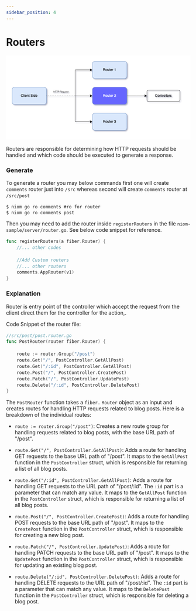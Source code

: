 ```yaml
---
sidebar_position: 4
---
```

# Routers
![router](../../static/img/overview/router.png)

Routers are responsible for determining how HTTP requests should be handled and which code should be executed to generate a response. 

### Generate
To generate a router you may below commands first one will create `comments` router just into `/src` whereas second will create `comments` router at `/src/post`

```shell
$ niom go ro comments #ro for router
$ niom go ro comments post 
```
Then you may need to add the router inside `registerRouters` in the file `niom-sample/server/router.go`. See below code snippet for reference.

```go 
func registerRouters(a fiber.Router) {
	//... other codes

	//Add Custom routers
	//... other routers
	comments.AppRouter(v1)
}

```
### Explanation
Router is entry point of the controller which accept the request from the client direct them for the controller for the action,.

Code Snippet of the router file:
```go
//src/post/post.router.go
func PostRouter(router fiber.Router) {

	route := router.Group("/post")
	route.Get("/", PostController.GetAllPost)
	route.Get("/:id", PostController.GetAllPost)
	route.Post("/", PostController.CreatePost)
	route.Patch("/", PostController.UpdatePost)
	route.Delete("/:id", PostController.DeletePost)
}
```
The `PostRouter` function takes a `fiber.` `Router` object as an input and creates routes for handling HTTP requests related to blog posts. Here is a breakdown of the individual routes:

- `route := router.Group("/post")`: Creates a new route group for handling requests related to blog posts, with the base URL path of "/post".

- `route.Get("/", PostController.GetAllPost)`: Adds a route for handling GET requests to the base URL path of "/post". It maps to the `GetAllPost` function in the `PostController` struct, which is responsible for returning a list of all blog posts.

- `route.Get("/:id", PostController.GetAllPost)`: Adds a route for handling GET requests to the URL path of "/post/:id". The `:id` part is a parameter that can match any value. It maps to the `GetAllPost` function in the `PostController` struct, which is responsible for returning a list of all blog posts.

- `route.Post("/", PostController.CreatePost)`: Adds a route for handling POST requests to the base URL path of "/post". It maps to the `CreatePost` function in the `PostController` struct, which is responsible for creating a new blog post.

- `route.Patch("/", PostController.UpdatePost)`: Adds a route for handling PATCH requests to the base URL path of "/post". It maps to the `UpdatePost` function in the `PostController` struct, which is responsible for updating an existing blog post.

- `route.Delete("/:id", PostController.DeletePost)`: Adds a route for handling DELETE requests to the URL path of "/post/:id". The `:id` part is a parameter that can match any value. It maps to the `DeletePost` function in the `PostController` struct, which is responsible for deleting a blog post.
